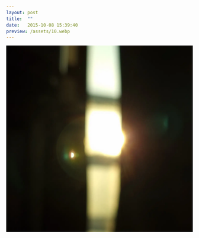 ```yaml
---
layout: post
title:  ""
date:   2015-10-08 15:39:40
preview: /assets/10.webp
---
```


![Picture 1](/assets/10.webp)


